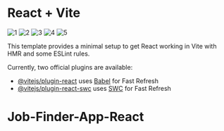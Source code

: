 # React + Vite

![1](https://github.com/masudfcs1/Job-Finder-App-React/assets/57311382/e96401fc-ba91-4a45-bab5-137839319443)
![2](https://github.com/masudfcs1/Job-Finder-App-React/assets/57311382/3b58d30e-da04-4e46-a049-8e145e24e471)
![3](https://github.com/masudfcs1/Job-Finder-App-React/assets/57311382/6d81d0c8-b0b8-4a2b-b79c-25644c1d3c1c)
![4](https://github.com/masudfcs1/Job-Finder-App-React/assets/57311382/82601df7-00cb-43f9-baac-80edfc31474d)
![5](https://github.com/masudfcs1/Job-Finder-App-React/assets/57311382/083610d4-6dd3-458f-a47b-2b60a3456b65)

This template provides a minimal setup to get React working in Vite with HMR and some ESLint rules.

Currently, two official plugins are available:

- [@vitejs/plugin-react](https://github.com/vitejs/vite-plugin-react/blob/main/packages/plugin-react/README.md) uses [Babel](https://babeljs.io/) for Fast Refresh
- [@vitejs/plugin-react-swc](https://github.com/vitejs/vite-plugin-react-swc) uses [SWC](https://swc.rs/) for Fast Refresh

# Job-Finder-App-React
